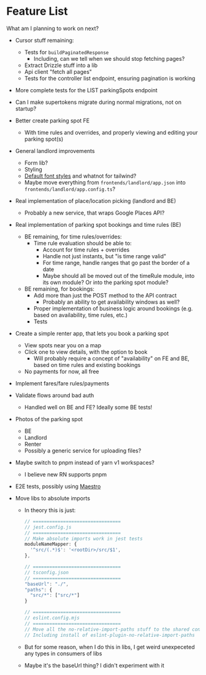 # Feature List

What am I planning to work on next?

- Cursor stuff remaining:
  - Tests for `buildPaginatedResponse`
    - Including, can we tell when we should stop fetching pages?
  - Extract Drizzle stuff into a lib
  - Api client "fetch all pages"
  - Tests for the controller list endpoint, ensuring pagination is working
- More complete tests for the LIST parkingSpots endpoint
- Can I make supertokens migrate during normal migrations, not on startup?
- Better create parking spot FE
  - With time rules and overrides, and properly viewing and editing your parking spot(s)
- General landlord improvements
  - Form lib?
  - Styling
  - [Default font styles](https://tailwindcss.com/docs/font-family) and whatnot for tailwind?
  - Maybe move everything from `frontends/landlord/app.json` into `frontends/landlord/app.config.ts`?
- Real implementation of place/location picking (landlord and BE)
  - Probably a new service, that wraps Google Places API?
- Real implementation of parking spot bookings and time rules (BE)
  - BE remaining, for time rules/overrides:
    - Time rule evaluation should be able to:
      - Account for time rules + overrides
      - Handle not just instants, but "is time range valid"
      - For time range, handle ranges that go past the border of a date
      - Maybe should all be moved out of the timeRule module, into its own module? Or into the parking spot module?
  - BE remaining, for bookings:
    - Add more than just the POST method to the API contract
      - Probably an ability to get availability windows as well?
    - Proper implementation of business logic around bookings (e.g. based on availability, time rules, etc.)
    - Tests
- Create a simple renter app, that lets you book a parking spot
  - View spots near you on a map
  - Click one to view details, with the option to book
    - Will probably require a concept of "availability" on FE and BE, based on time rules and existing bookings
  - No payments for now, all free
- Implement fares/fare rules/payments
- Validate flows around bad auth
  - Handled well on BE and FE? Ideally some BE tests!
- Photos of the parking spot
  - BE
  - Landlord
  - Renter
  - Possibly a generic service for uploading files?
- Maybe switch to pnpm instead of yarn v1 workspaces?
  - I believe new RN supports pnpm
- E2E tests, possibly using [Maestro](https://www.mobile.dev/)
- Move libs to absolute imports

  - In theory this is just:

    ```ts
    // ================================
    // jest.config.js
    // ================================
    // Make absolute imports work in jest tests
    moduleNameMapper: {
      '^src/(.*)$': '<rootDir>/src/$1',
    },

    // ================================
    // tsconfig.json
    // ================================
    "baseUrl": "./",
    "paths": {
      "src/*": ["src/*"]
    }

    // ================================
    // eslint.config.mjs
    // ================================
    // Move all the no-relative-import-paths stuff to the shared config
    // Including install of eslint-plugin-no-relative-import-paths
    ```

  - But for some reason, when I do this in libs, I get weird unexpeceted any types in consumers of libs
  - Maybe it's the baseUrl thing? I didn't experiment with it
